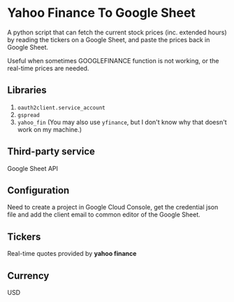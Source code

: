 # Yahoo Finance To Google Sheet
A python script that can fetch the current stock prices (inc. extended hours) by reading the tickers on a Google Sheet, and paste the prices back in Google Sheet.

Useful when sometimes GOOGLEFINANCE function is not working, or the real-time prices are needed.

## Libraries
1. `oauth2client.service_account`
2. `gspread`
3. `yahoo_fin` (You may also use `yfinance`, but I don't know why that doesn't work on my machine.)

## Third-party service
Google Sheet API

## Configuration
Need to create a project in Google Cloud Console, get the credential json file and add the client email to common editor of the Google Sheet.

## Tickers
Real-time quotes provided by **yahoo finance**

## Currency
USD

